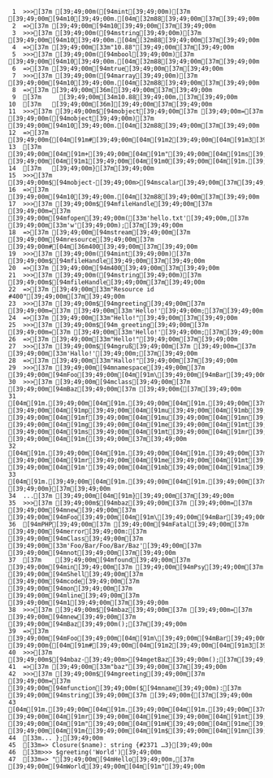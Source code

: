      1	>>>[37m [39;49;00m([94mint[39;49;00m)[37m [39;49;00m[94m10[39;49;00m.[04m[32m88[39;49;00m[37m[39;49;00m
     2	=>[37m [39;49;00m[94m10[39;49;00m[37m[39;49;00m
     3	>>>[37m [39;49;00m([94mstring[39;49;00m)[37m [39;49;00m[94m10[39;49;00m.[04m[32m88[39;49;00m[37m[39;49;00m
     4	=>[37m [39;49;00m[33m"10.88"[39;49;00m[37m[39;49;00m
     5	>>>[37m [39;49;00m([94mbool[39;49;00m)[37m [39;49;00m[94m10[39;49;00m.[04m[32m88[39;49;00m[37m[39;49;00m
     6	=>[37m [39;49;00m[94mtrue[39;49;00m[37m[39;49;00m
     7	>>>[37m [39;49;00m([94marray[39;49;00m)[37m [39;49;00m[94m10[39;49;00m.[04m[32m88[39;49;00m[37m[39;49;00m
     8	=>[37m [39;49;00m[36m[[39;49;00m[37m[39;49;00m
     9	[37m     [39;49;00m[34m10.88[39;49;00m,[37m[39;49;00m
    10	[37m   [39;49;00m[36m][39;49;00m[37m[39;49;00m
    11	>>>[37m [39;49;00m$[94mobject[39;49;00m[37m [39;49;00m=[37m [39;49;00m([94mobject[39;49;00m)[37m [39;49;00m[94m10[39;49;00m.[04m[32m88[39;49;00m[37m[39;49;00m
    12	=>[37m [39;49;00m{[04m[91m#[39;49;00m[04m[91m2[39;49;00m[04m[91m3[39;49;00m[04m[91m7[39;49;00m[04m[91m3[39;49;00m[37m[39;49;00m
    13	[37m     [39;49;00m[04m[91m+[39;49;00m[04m[91m"[39;49;00m[04m[91ms[39;49;00m[04m[91mc[39;49;00m[04m[91ma[39;49;00m[04m[91ml[39;49;00m[04m[91ma[39;49;00m[04m[91mr[39;49;00m[04m[91m"[39;49;00m[04m[91m:[39;49;00m[37m [39;49;00m[04m[91m1[39;49;00m[04m[91m0[39;49;00m[04m[91m.[39;49;00m[04m[91m8[39;49;00m[04m[91m8[39;49;00m[04m[91m,[39;49;00m[37m[39;49;00m
    14	[37m   [39;49;00m}[37m[39;49;00m
    15	>>>[37m [39;49;00m$[94mobject-[39;49;00m>[94mscalar[39;49;00m[37m[39;49;00m
    16	=>[37m [39;49;00m[94m10[39;49;00m.[04m[32m88[39;49;00m[37m[39;49;00m
    17	>>>[37m [39;49;00m$[94mfileHandle[39;49;00m[37m [39;49;00m=[37m [39;49;00m[94mfopen[39;49;00m([33m'hello.txt'[39;49;00m,[37m [39;49;00m[33m'w'[39;49;00m);[37m[39;49;00m
    18	=>[37m [39;49;00m[94mstream[39;49;00m[37m [39;49;00m[94mresource[39;49;00m[37m [39;49;00m#[04m[36m400[39;49;00m[37m[39;49;00m
    19	>>>[37m [39;49;00m([94mint[39;49;00m)[37m [39;49;00m$[94mfileHandle[39;49;00m[37m[39;49;00m
    20	=>[37m [39;49;00m[94m400[39;49;00m[37m[39;49;00m
    21	>>>[37m [39;49;00m([94mstring[39;49;00m)[37m [39;49;00m$[94mfileHandle[39;49;00m[37m[39;49;00m
    22	=>[37m [39;49;00m[33m"Resource id #400"[39;49;00m[37m[39;49;00m
    23	>>>[37m [39;49;00m$[94mgreeting[39;49;00m[37m [39;49;00m=[37m [39;49;00m[33m'Hello!'[39;49;00m;[37m[39;49;00m
    24	=>[37m [39;49;00m[33m"Hello!"[39;49;00m[37m[39;49;00m
    25	>>>[37m [39;49;00m$[94m_greeting[39;49;00m[37m [39;49;00m=[37m [39;49;00m[33m'Hello!'[39;49;00m;[37m[39;49;00m
    26	=>[37m [39;49;00m[33m"Hello!"[39;49;00m[37m[39;49;00m
    27	>>>[37m [39;49;00m$[94mgruß[39;49;00m[37m [39;49;00m=[37m [39;49;00m[33m'Hallo!'[39;49;00m;[37m[39;49;00m
    28	=>[37m [39;49;00m[33m"Hallo!"[39;49;00m[37m[39;49;00m
    29	>>>[37m [39;49;00m[94mnamespace[39;49;00m[37m [39;49;00m[94mFoo[39;49;00m[04m[91m\[39;49;00m[94mBar[39;49;00m;[37m[39;49;00m
    30	>>>[37m [39;49;00m[94mclass[39;49;00m[37m [39;49;00m[94mBaz[39;49;00m[37m [39;49;00m{[37m[39;49;00m
    31	[04m[91m.[39;49;00m[04m[91m.[39;49;00m[04m[91m.[39;49;00m[37m     [39;49;00m[04m[91mp[39;49;00m[04m[91mu[39;49;00m[04m[91mb[39;49;00m[04m[91ml[39;49;00m[04m[91mi[39;49;00m[04m[91mc[39;49;00m[37m [39;49;00m[04m[91mf[39;49;00m[04m[91mu[39;49;00m[04m[91mn[39;49;00m[04m[91mc[39;49;00m[04m[91mt[39;49;00m[04m[91mi[39;49;00m[04m[91mo[39;49;00m[04m[91mn[39;49;00m[37m [39;49;00m[04m[91mg[39;49;00m[04m[91me[39;49;00m[04m[91mt[39;49;00m[04m[91mB[39;49;00m[04m[91ma[39;49;00m[04m[91mz[39;49;00m[04m[91m([39;49;00m[04m[91m)[39;49;00m[04m[91m:[39;49;00m[37m [39;49;00m[04m[91ms[39;49;00m[04m[91mt[39;49;00m[04m[91mr[39;49;00m[04m[91mi[39;49;00m[04m[91mn[39;49;00m[04m[91mg[39;49;00m[37m [39;49;00m[04m[91m{[39;49;00m[37m[39;49;00m
    32	[04m[91m.[39;49;00m[04m[91m.[39;49;00m[04m[91m.[39;49;00m[37m         [39;49;00m[04m[91mr[39;49;00m[04m[91me[39;49;00m[04m[91mt[39;49;00m[04m[91mu[39;49;00m[04m[91mr[39;49;00m[04m[91mn[39;49;00m[37m [39;49;00m[04m[91m'[39;49;00m[04m[91mb[39;49;00m[04m[91ma[39;49;00m[04m[91mz[39;49;00m[04m[91m'[39;49;00m;[37m[39;49;00m
    33	[04m[91m.[39;49;00m[04m[91m.[39;49;00m[04m[91m.[39;49;00m[37m     [39;49;00m}[37m[39;49;00m
    34	...[37m [39;49;00m[04m[91m}[39;49;00m[37m[39;49;00m
    35	>>>[37m [39;49;00m$[94mbaz[39;49;00m[37m [39;49;00m=[37m [39;49;00m[94mnew[39;49;00m[37m [39;49;00m[94mFoo[39;49;00m[04m[91m\[39;49;00m[94mBar[39;49;00m[04m[91m\[39;49;00m[94mBaz[39;49;00m();[37m[39;49;00m
    36	[94mPHP[39;49;00m[37m [39;49;00m[94mFatal[39;49;00m[37m [39;49;00m[94merror[39;49;00m:[37m  [39;49;00m[94mClass[39;49;00m[37m [39;49;00m[33m'Foo/Bar/Foo/Bar/Baz'[39;49;00m[37m [39;49;00m[94mnot[39;49;00m[37m[39;49;00m
    37	[37m    [39;49;00m[94mfound[39;49;00m[37m [39;49;00m[94min[39;49;00m[37m [39;49;00m[94mPsy[39;49;00m[37m [39;49;00m[94mShell[39;49;00m[37m [39;49;00m[94mcode[39;49;00m[37m [39;49;00m[94mon[39;49;00m[37m [39;49;00m[94mline[39;49;00m[37m [39;49;00m[94m1[39;49;00m[37m[39;49;00m
    38	>>>[37m [39;49;00m$[94mbaz[39;49;00m[37m [39;49;00m=[37m [39;49;00m[94mnew[39;49;00m[37m [39;49;00m[94mBaz[39;49;00m();[37m[39;49;00m
    39	=>[37m [39;49;00m[94mFoo[39;49;00m[04m[91m\[39;49;00m[94mBar[39;49;00m[04m[91m\[39;49;00m[94mBaz[39;49;00m[37m [39;49;00m{[04m[91m#[39;49;00m[04m[91m2[39;49;00m[04m[91m3[39;49;00m[04m[91m8[39;49;00m[04m[91m2[39;49;00m}[37m[39;49;00m
    40	>>>[37m [39;49;00m$[94mbaz-[39;49;00m>[94mgetBaz[39;49;00m();[37m[39;49;00m
    41	=>[37m [39;49;00m[33m"baz"[39;49;00m[37m[39;49;00m
    42	>>>[37m [39;49;00m$[94mgreeting[39;49;00m[37m [39;49;00m=[37m [39;49;00m[94mfunction[39;49;00m($[94mname[39;49;00m):[37m [39;49;00m[94mstring[39;49;00m[37m [39;49;00m{[37m[39;49;00m
    43	[04m[91m.[39;49;00m[04m[91m.[39;49;00m[04m[91m.[39;49;00m[37m     [39;49;00m[04m[91mr[39;49;00m[04m[91me[39;49;00m[04m[91mt[39;49;00m[04m[91mu[39;49;00m[04m[91mr[39;49;00m[04m[91mn[39;49;00m[37m [39;49;00m[04m[91m"[39;49;00m[04m[91mH[39;49;00m[04m[91me[39;49;00m[04m[91ml[39;49;00m[04m[91ml[39;49;00m[04m[91mo[39;49;00m[04m[91m,[39;49;00m[37m [39;49;00m[04m[91m{[39;49;00m[04m[91m$[39;49;00m[04m[91mn[39;49;00m[04m[91ma[39;49;00m[04m[91mm[39;49;00m[04m[91me[39;49;00m}[33m";[39;49;00m
    44	[33m... };[39;49;00m
    45	[33m=> Closure($name): string {#2371 …3}[39;49;00m
    46	[33m>>> $greeting('World')[39;49;00m
    47	[33m=> "[39;49;00m[94mHello[39;49;00m,[37m [39;49;00m[94mWorld[39;49;00m[04m[91m"[39;49;00m
